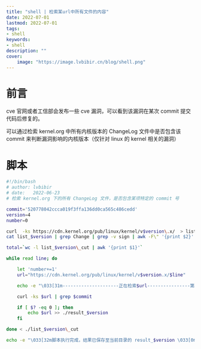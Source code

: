 ```yaml
---
title: "shell | 检索某url中所有文件的内容" 
date: 2022-07-01
lastmod: 2022-07-01
tags: 
- shell
keywords:
- shell
description: "" 
cover:
    image: "https://image.lvbibir.cn/blog/shell.png" 
---
```


# 前言

cve 官网或者工信部会发布一些 cve 漏洞，可以看到该漏洞在某次 commit 提交代码后修复的。

可以通过检索 kernel.org 中所有内核版本的 ChangeLog 文件中是否包含该 commit 来判断漏洞影响的内核版本（仅针对 linux 的 kernel 相关的漏洞）

# 脚本

```bash
#!/bin/bash
# author: lvbibir
# date:   2022-06-23
# 检索 kernel.org 下的所有 ChangeLog 文件，是否包含某项特定的 commit 号

commit='520778042ccca019f3ffa136dd0ca565c486cedd'
version=4
number=0

curl  -ks https://cdn.kernel.org/pub/linux/kernel/v$version\.x/  > list_$version
cat list_$version | grep Change | grep -v sign | awk -F\" '{print $2}' > list_$version\_cut

total=`wc -l list_$version\_cut | awk '{print $1}'`

while read line; do

    let 'number+=1'
    url="https://cdn.kernel.org/pub/linux/kernel/v$version.x/$line"

    echo -e "\033[31m---------------------正在检索$url----------------第$number 个文件，共$total 个文件\033[0m"

    curl -ks $url | grep $commit

    if [ $? -eq 0 ]; then
        echo $url >> ./result_$version
    fi

done < ./list_$version\_cut

echo -e "\033[32m脚本执行完成，结果已保存至当前目录的 result_$version \033[0m"
```

